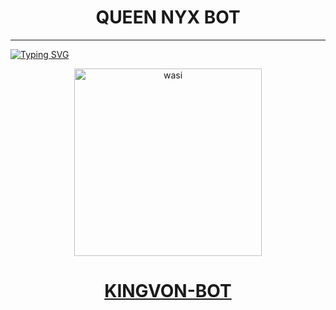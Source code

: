 <h1 align="center"> QUEEN NYX BOT </h1>
<p align="center">  
  
***
  
<a href="https://git.io/typing-svg"><img src="https://readme-typing-svg.demolab.com?font=Black+Ops+One&size=50&pause=1000&color=1BAFBAFF&center=true&width=910&height=100&lines=THANKS FOR CHOOSING ;KINGVON-XMD BOT;WHATSAPP+NORMAL+BOT;CREATED+BY+KINGVON+;RELEASED+??.04.25" alt="Typing SVG" /></a>
  </p>

  <p align="center">  
  <a href="https://whatsapp.com/channel/0029VapyPnMKAwEk3YuHAb3s">
    <img alt="wasi" height="300" src="!https://files.catbox.moe/4v6o48.jpg">
    <h1 align="center">KINGVON-BOT</h1>
  </a>
</p>
